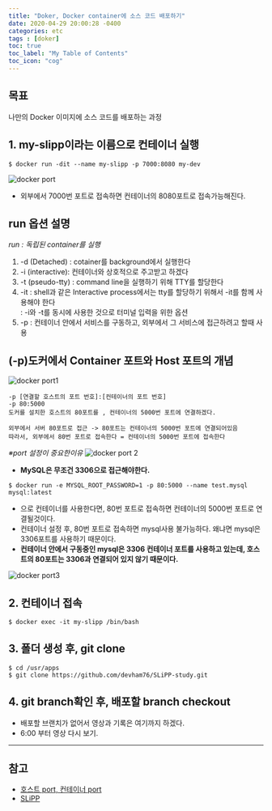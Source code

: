 ```yaml
---
title: "Doker, Docker container에 소스 코드 배포하기"
date: 2020-04-29 20:00:28 -0400
categories: etc
tags : [doker]
toc: true
toc_label: "My Table of Contents"
toc_icon: "cog"
---
```

## 목표
나만의 Docker 이미지에 소스 코드를 배포하는 과정

## 1. my-slipp이라는 이름으로 컨테이너 실행
```
$ docker run -dit --name my-slipp -p 7000:8080 my-dev
```
![docker port](https://user-images.githubusercontent.com/55946791/80572152-ba806600-8a38-11ea-9627-c78236a7de99.JPG)
- 외부에서 7000번 포트로 접속하면 컨테이너의 8080포트로 접속가능해진다.

## run 옵션 설명
_run : 독립된 container를 실행_

1. -d (Detached) : cotainer를 background에서 실행한다
2. -i (interactive): 컨테이너와 상호적으로 주고받고 하겠다
3. -t (pseudo-tty) : command line을 실행하기 위해 TTY를 할당한다
4. -it
: shell과 같은 Interactive process에서는 tty를 할당하기 위해서 -it를 함께 사용해야 한다<br>
: -i와 -t를 동시에 사용한 것으로 터미널 입력을 위한 옵션
5. -p : 컨테이너 안에서 서비스를 구동하고, 외부에서 그 서비스에 접근하려고 할때 사용

## (-p)도커에서 Container 포트와 Host 포트의 개념
![docker port1](https://user-images.githubusercontent.com/55946791/80571537-bef84f00-8a37-11ea-81b7-419efe35b563.png)

```
-p [연결할 호스트의 포트 번호]:[컨테이너의 포트 번호]
-p 80:5000
도커를 설치한 호스트의 80포트를 , 컨테이너의 5000번 포트에 연결하겠다.

외부에서 서버 80포트로 접근 -> 80포트는 컨테이너의 5000번 포트에 연결되어있음
따라서, 외부에서 80번 포트로 접속한다 = 컨테이너의 5000번 포트에 접속한다
```
_※port 설정이 중요한이유_
![docker port 2](https://user-images.githubusercontent.com/55946791/80571713-08e13500-8a38-11ea-9bb2-6c6f44943d4d.png)
- __MySQL은 무조건 3306으로 접근해야한다.__
```
$ docker run -e MYSQL_ROOT_PASSWORD=1 -p 80:5000 --name test.mysql mysql:latest
```
- 으로 컨테이너를 사용한다면, 80번 포트로 접속하면 컨테이너의 5000번 포트로 연결될것이다.
- 컨테이너 설정 후, 80번 포트로 접속하면 mysql사용 불가능하다. 왜냐면 mysql은 3306포트를 사용하기 때문이다.
- __컨테이너 안에서 구동중인 mysql은 3306 컨테이너 포트를 사용하고 있는데, 호스트의 80포트는 3306과 연결되어 있지 않기 때문이다.__

![docker port3](https://user-images.githubusercontent.com/55946791/80571719-0aaaf880-8a38-11ea-9e89-be08b637c019.png)


## 2. 컨테이너 접속
```
$ docker exec -it my-slipp /bin/bash
```

## 3. 폴더 생성 후, git clone
```
$ cd /usr/apps
$ git clone https://github.com/devham76/SLiPP-study.git
```

## 4. git branch확인 후, 배포할 branch checkout
- 배포할 브랜치가 없어서 영상과 기록은 여기까지 하겠다.
- 6:00 부터 영상 다시 보기.

---
## 참고
- [호스트 port, 컨테이너 port](https://blog.naver.com/alice_k106/220278762795)
- [SLiPP](https://www.slipp.net/wiki/pages/viewpage.action?pageId=25529274)
